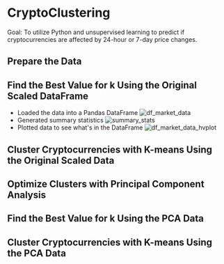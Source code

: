 # CryptoClustering
Goal: To utilize Python and unsupervised learning to predict if cryptocurrencies are affected by 24-hour or 7-day price changes.

## Prepare the Data

## Find the Best Value for k Using the Original Scaled DataFrame
- Loaded the data into a Pandas DataFrame
![df_market_data](https://github.com/cjhornung/CryptoClustering/assets/134234019/ca13d297-85af-4207-8826-2c711c060170)
- Generated summary statistics
  ![summary_stats](https://github.com/cjhornung/CryptoClustering/assets/134234019/dc635ba8-e758-428c-86a5-9fd5a17c5de8)
- Plotted data to see what's in the DataFrame
![df_market_data_hvplot](https://github.com/cjhornung/CryptoClustering/assets/134234019/3a98b3c8-d263-4e1c-ba81-11a6dd90eb60)

## Cluster Cryptocurrencies with K-means Using the Original Scaled Data

## Optimize Clusters with Principal Component Analysis

## Find the Best Value for k Using the PCA Data

## Cluster Cryptocurrencies with K-means Using the PCA Data
